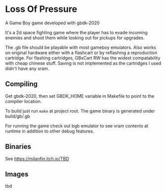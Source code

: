 # Loss Of Pressure

A Game Boy game developed with gbdk-2020

It's a 2d space fighting game where the player has to evade incoming enemies and shoot them while looking out for pickups for upgrades.

The .gb file should be playable with most gameboy emulators. 
Also works on original hardware either with a flashcart or by reflashing a reproduction cartridge. 
For flashing cartridges, GBxCart RW has the widest compatability with cheap chinese stuff.
Saving is not implemented as the cartridges I used didn't have any sram.

## Compiling

Get gbdk-2020, then set GBDK_HOME variable in Makefile to point to the compiler location.

To build just run `make` at project root. The game binary is generated under build/gb/<name>.gb

For running the game check out bgb emulator to see vram contents at runtime in addition to other debug features.

## Binaries

See https://milanfin.itch.io/TBD

## Images

tbd
